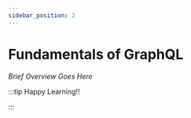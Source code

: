 ```yaml
---
sidebar_position: 2
---
```


# Fundamentals of GraphQL

_Brief Overview Goes Here_

:::tip Happy Learning!!

<QuestButton text="Go To Quest" link="https://app.stackup.dev/quest_page/fundamentals-of-graphql" />

:::
